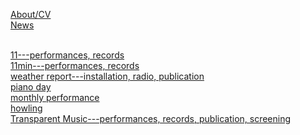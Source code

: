 [About/CV](post/aboutcv.md)<br>
[News](post/news.md)<br><br>

[11---performances, records](post/11.md)<br>
[11min---performances, records](post/11min.md)<br>
[weather report---installation, radio, publication](post/weatherreport.md)<br>
[piano day](post/pianoday.md)<br>
[monthly performance](post/mf.md)<br>
[howling](post/howling.md)<br>
[Transparent Music---performances, records, publication, screening](post/tm.md)<br>


